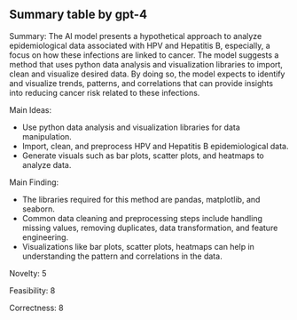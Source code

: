 ## Summary table by gpt-4
Summary: 
The AI model presents a hypothetical approach to analyze epidemiological data associated with HPV and Hepatitis B, especially, a focus on how these infections are linked to cancer. The model suggests a method that uses python data analysis and visualization libraries to import, clean and visualize desired data. By doing so, the model expects to identify and visualize trends, patterns, and correlations that can provide insights into reducing cancer risk related to these infections.

Main Ideas: 
- Use python data analysis and visualization libraries for data manipulation.
- Import, clean, and preprocess HPV and Hepatitis B epidemiological data.
- Generate visuals such as bar plots, scatter plots, and heatmaps to analyze data.

Main Finding: 
- The libraries required for this method are pandas, matplotlib, and seaborn.
- Common data cleaning and preprocessing steps include handling missing values, removing duplicates, data transformation, and feature engineering.
- Visualizations like bar plots, scatter plots, heatmaps can help in understanding the pattern and correlations in the data.

Novelty: 
5

Feasibility: 
8

Correctness: 
8